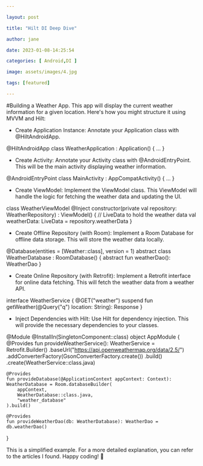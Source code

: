```yaml
---

layout: post

title: "Hilt DI Deep Dive"

author: jane

date: 2023-01-08-14:25:54

categories: [ Android,DI ]

image: assets/images/4.jpg

tags: [featured]

---
```


#Building a Weather App. 
This app will display the current weather information for a given location. Here's how you might structure it using MVVM and Hilt:
- Create Application Instance: Annotate your Application class with @HiltAndroidApp.

@HiltAndroidApp
class WeatherApplication : Application() { ... }

- Create Activity: Annotate your Activity class with @AndroidEntryPoint. This will be the main activity displaying weather information.

@AndroidEntryPoint
class MainActivity : AppCompatActivity() { ... }

- Create ViewModel: Implement the ViewModel class. This ViewModel will handle the logic for fetching the weather data and updating the UI.

class WeatherViewModel @Inject constructor(private val repository: WeatherRepository) : ViewModel() {
    // LiveData to hold the weather data
    val weatherData: LiveData<Weather> = repository.weatherData
}

- Create Offline Repository (with Room): Implement a Room Database for offline data storage. This will store the weather data locally.

@Database(entities = [Weather::class], version = 1)
abstract class WeatherDatabase : RoomDatabase() {
    abstract fun weatherDao(): WeatherDao
}

- Create Online Repository (with Retrofit): Implement a Retrofit interface for online data fetching. This will fetch the weather data from a weather API.

interface WeatherService {
    @GET("weather")
    suspend fun getWeather(@Query("q") location: String): Response<Weather>
}

- Inject Dependencies with Hilt: Use Hilt for dependency injection. This will provide the necessary dependencies to your classes.

@Module
@InstallIn(SingletonComponent::class)
object AppModule {
    @Provides
    fun provideWeatherService(): WeatherService = Retrofit.Builder()
        .baseUrl("https://api.openweathermap.org/data/2.5/")
        .addConverterFactory(GsonConverterFactory.create())
        .build()
        .create(WeatherService::class.java)

    @Provides
    fun provideDatabase(@ApplicationContext appContext: Context): WeatherDatabase = Room.databaseBuilder(
        appContext,
        WeatherDatabase::class.java,
        "weather_database"
    ).build()

    @Provides
    fun provideWeatherDao(db: WeatherDatabase): WeatherDao = db.weatherDao()
}

This is a simplified example. For a more detailed explanation, you can refer to the articles I found. Happy coding! 🚀